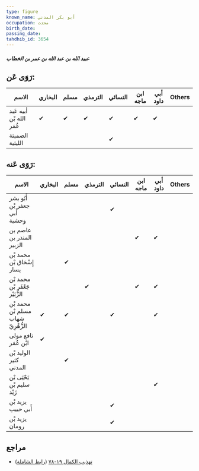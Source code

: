 ```yaml
---
type: figure
known_name: أبو بكر المدني
occupation: محدث
birth_date:
passing_date:
tahdhib_id: 3654
---
```

##### عبيد الله بن عبد الله بن عمر بن الخطاب

## رَوَى عَن:
| الاسم                    | البخاري | مسلم | الترمذي | النسائي | ابن ماجه | أبي داود | Others |
| ------------------------ | ------- | ---- | ------- | ------- | -------- | -------- | ------ |
| أبيه عَبد الله بْن عُمَر | ✔       | ✔    | ✔       | ✔       | ✔        | ✔        |        |
| الصميتة الليثية          |         |      |         | ✔       |          |          |        |
## رَوَى عَنه:
| الاسم                              | البخاري | مسلم | الترمذي | النسائي | ابن ماجه | أبي داود | Others |
| ---------------------------------- | ------- | ---- | ------- | ------- | -------- | -------- | ------ |
| أَبُو بشر جعفر بْن أَبي وحشية      |         |      |         | ✔       |          |          |        |
| عاصم بن المنذر بن الزبير           |         |      |         |         | ✔        | ✔        |        |
| محمد بْن إِسْحَاق بْن يسار         |         | ✔    |         |         |          |          |        |
| محمد بْن جَعْفَر بْن الزُّبَيْر    |         |      | ✔       |         | ✔        | ✔        |        |
| محمد بْن مسلم بْن شهاب الزُّهْرِيّ | ✔       | ✔    |         | ✔       |          | ✔        |        |
| نافع مولى ابْن عُمَر               | ✔       |      |         |         |          |          |        |
| الوليد بْن كثير المدني             |         | ✔    |         |         |          |          |        |
| يَحْيَى بْن سليم بْن زَيْد         |         |      |         |         |          | ✔        |        |
| يزيد بْن أَبي حبيب                 |         |      |         | ✔       |          |          |        |
| يزيد بْن رومان                     |         |      |         | ✔       |          |          |        |
## مراجع
- [تهذيب الكمال ١٩-٧٨](obsidian://open?vault=Tahdhib-al-Kamal&file=Figures/٣٦٥٤-عبيد%20الله%20بن%20عبد%20الله%20بن%20عمر%20بن%20الخطاب) ([رابط الشاملة](https://shamela.ws/book/3722/9652))